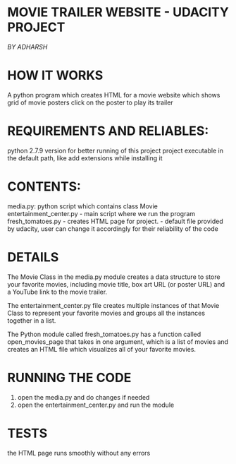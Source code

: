 # MOVIE TRAILER WEBSITE - UDACITY PROJECT
*BY ADHARSH*

# HOW IT WORKS
 A python program which creates HTML for a movie website which shows grid of movie posters
 click on the poster to play its trailer
# REQUIREMENTS AND RELIABLES:
 python 2.7.9 version for better running of this project
 project executable in the default path, like add extensions while installing it
# CONTENTS:
 media.py: python script which contains class Movie
 entertainment_center.py - main script where we run the program
 fresh_tomatoes.py - creates HTML page for project.
                   - default file provided by udacity, user can change it accordingly for their reliability of the code
# DETAILS
 The Movie Class in the media.py module creates a data structure to store your favorite movies, including movie title, box art URL (or poster URL) and a YouTube link to the movie trailer.

The entertainment_center.py file creates multiple instances of that Movie Class to represent your favorite movies and groups all the instances together in a list.

The Python module called fresh_tomatoes.py has a function called open_movies_page that takes in one argument, which is a list of movies and creates an HTML file which visualizes all of your favorite movies.
# RUNNING THE CODE
 1. open the media.py and do changes if needed
 2. open the entertainment_center.py and run the module
# TESTS
 the HTML page runs smoothly without any errors
